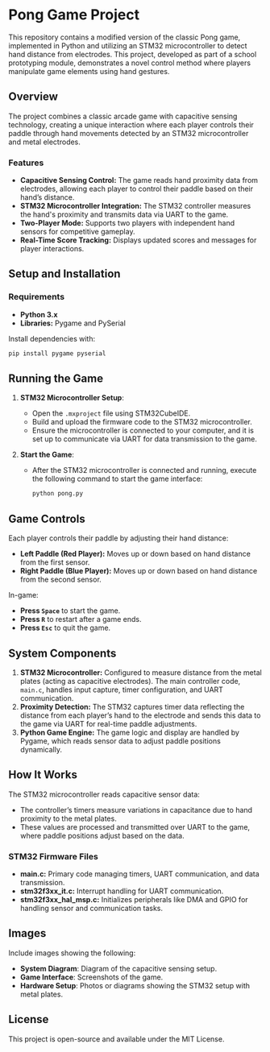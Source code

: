 # Pong Game Project

This repository contains a modified version of the classic Pong game, implemented in Python and utilizing an STM32 microcontroller to detect hand distance from electrodes. This project, developed as part of a school prototyping module, demonstrates a novel control method where players manipulate game elements using hand gestures.

## Overview

The project combines a classic arcade game with capacitive sensing technology, creating a unique interaction where each player controls their paddle through hand movements detected by an STM32 microcontroller and metal electrodes.

### Features
- **Capacitive Sensing Control:** The game reads hand proximity data from electrodes, allowing each player to control their paddle based on their hand’s distance.
- **STM32 Microcontroller Integration:** The STM32 controller measures the hand's proximity and transmits data via UART to the game.
- **Two-Player Mode:** Supports two players with independent hand sensors for competitive gameplay.
- **Real-Time Score Tracking:** Displays updated scores and messages for player interactions.

## Setup and Installation

### Requirements
- **Python 3.x**
- **Libraries:** Pygame and PySerial

Install dependencies with:
```bash
pip install pygame pyserial
```

## Running the Game

1. **STM32 Microcontroller Setup**:
   - Open the `.mxproject` file using STM32CubeIDE.
   - Build and upload the firmware code to the STM32 microcontroller.
   - Ensure the microcontroller is connected to your computer, and it is set up to communicate via UART for data transmission to the game.

2. **Start the Game**:
   - After the STM32 microcontroller is connected and running, execute the following command to start the game interface:
     ```bash
     python pong.py
     ```

## Game Controls
Each player controls their paddle by adjusting their hand distance:
- **Left Paddle (Red Player):** Moves up or down based on hand distance from the first sensor.
- **Right Paddle (Blue Player):** Moves up or down based on hand distance from the second sensor.

In-game:
- **Press `Space`** to start the game.
- **Press `R`** to restart after a game ends.
- **Press `Esc`** to quit the game.

## System Components

1. **STM32 Microcontroller:** Configured to measure distance from the metal plates (acting as capacitive electrodes). The main controller code, `main.c`, handles input capture, timer configuration, and UART communication.
2. **Proximity Detection:** The STM32 captures timer data reflecting the distance from each player’s hand to the electrode and sends this data to the game via UART for real-time paddle adjustments.
3. **Python Game Engine:** The game logic and display are handled by Pygame, which reads sensor data to adjust paddle positions dynamically.

## How It Works

The STM32 microcontroller reads capacitive sensor data:
- The controller’s timers measure variations in capacitance due to hand proximity to the metal plates.
- These values are processed and transmitted over UART to the game, where paddle positions adjust based on the data.

### STM32 Firmware Files
- **main.c:** Primary code managing timers, UART communication, and data transmission.
- **stm32f3xx_it.c:** Interrupt handling for UART communication.
- **stm32f3xx_hal_msp.c:** Initializes peripherals like DMA and GPIO for handling sensor and communication tasks.

## Images
Include images showing the following:
- **System Diagram**: Diagram of the capacitive sensing setup.
- **Game Interface**: Screenshots of the game.
- **Hardware Setup**: Photos or diagrams showing the STM32 setup with metal plates.

## License
This project is open-source and available under the MIT License.
